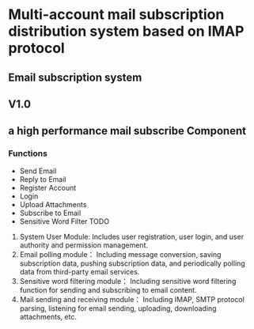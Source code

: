 # Multi-account mail subscription distribution system based on IMAP protocol
## Email subscription system
## V1.0

## a high performance  mail subscribe Component
### Functions

- Send Email
- Reply to Email 
- Register Account 
- Login 
- Upload Attachments 
- Subscribe to Email 
- Sensitive Word Filter TODO


1. System User Module:
Includes user registration, user login, and user authority and permission management.
2. Email polling module：
Including message conversion, saving subscription data, pushing subscription data, and periodically polling data from third-party email services.
3. Sensitive word filtering module：
Including sensitive word filtering function for sending and subscribing to email content.
4. Mail sending and receiving module：
Including IMAP, SMTP protocol parsing, listening for email sending, uploading, downloading attachments, etc.
